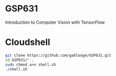 # GSP631

Introduction to Computer Vision with TensorFlow


# Cloudshell
```bash
git clone https://github.com/gablooge/GSP631.git
cd GSP631/* .
sudo chmod a+x shell.sh
./shell.sh
```

